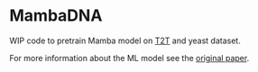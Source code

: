 # MambaDNA

WIP code to pretrain Mamba model on [T2T](https://www.ncbi.nlm.nih.gov/datasets/genome/GCF_009914755.1/) and yeast dataset.

For more information about the ML model see the [original paper](https://doi.org/10.48550/arXiv.2312.00752).
